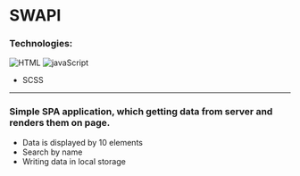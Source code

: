 # SWAPI

### Technologies:
![HTML](https://img.shields.io/badge/HTML-blue?style=for-the-badge&logo=html5&logoColor=white)
![javaScript](https://img.shields.io/badge/-javaScript-990033?style=for-the-badge&logo=javaScript)

+ SCSS

***
### Simple SPA application, which getting data from server and renders them on page.

+ Data is displayed by 10 elements
+ Search by name
+ Writing data in local storage


